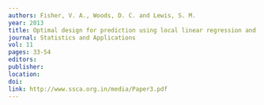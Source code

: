 ```yaml
---
authors: Fisher, V. A., Woods, D. C. and Lewis, S. M. 
year: 2013 
title: Optimal design for prediction using local linear regression and the D_SI-criterion 
journal: Statistics and Applications 
vol: 11 
pages: 33-54 
editors: 
publisher: 
location: 
doi: 
link: http://www.ssca.org.in/media/Paper3.pdf
---
```

 

